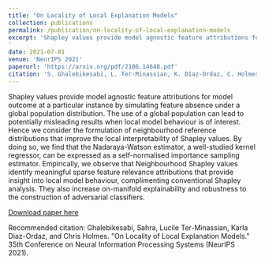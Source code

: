```yaml
---
title: "On Locality of Local Explanation Models"
collection: publications
permalink: /publication/on-locality-of-local-explanation-models
excerpt: 'Shapley values provide model agnostic feature attributions for model outcome at a particular instance by simulating feature absence under a global population distribution. The use of a global population can lead to potentially misleading results when local model behaviour is of interest. Hence we consider the formulation of neighbourhood reference distributions that improve the local interpretability of Shapley values. By doing so, we find that the Nadaraya-Watson estimator, a well-studied kernel regressor, can be expressed as a self-normalised importance sampling estimator. Empirically, we observe that Neighbourhood Shapley values identify meaningful sparse feature relevance attributions that provide insight into local model behaviour, complimenting conventional Shapley analysis. They also increase on-manifold explainability and robustness to the construction of adversarial classifiers.
'
date: 2021-07-01
venue: 'NeurIPS 2021'
paperurl: 'https://arxiv.org/pdf/2106.14648.pdf'
citation: 'S. Ghalebikesabi, L. Ter-Minassian, K. Díaz-Ordaz, C. Holmes (2021). &quot;On Locality of Local Explanation Models.&quot; <i>pre-print</i>. 1(2).'
---
```

Shapley values provide model agnostic feature attributions for model outcome at a particular instance by simulating feature absence under a global population distribution. The use of a global population can lead to potentially misleading results when local model behaviour is of interest. Hence we consider the formulation of neighbourhood reference distributions that improve the local interpretability of Shapley values. By doing so, we find that the Nadaraya-Watson estimator, a well-studied kernel regressor, can be expressed as a self-normalised importance sampling estimator. Empirically, we observe that Neighbourhood Shapley values identify meaningful sparse feature relevance attributions that provide insight into local model behaviour, complimenting conventional Shapley analysis. They also increase on-manifold explainability and robustness to the construction of adversarial classifiers.

[Download paper here](https://arxiv.org/pdf/2106.14648.pdf)

Recommended citation: Ghalebikesabi, Sahra, Lucile Ter-Minassian, Karla Diaz-Ordaz, and Chris Holmes. "On Locality of Local Explanation Models." 35th Conference on Neural Information Processing Systems (NeurIPS 2021).